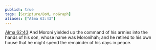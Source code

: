 ```yaml
---
publish: true
tags: [Scripture/BoM, noGraph]
aliases: ["Alma 62:43"]
---
```

[Alma 62:43](https://churchofjesuschrist.org/study/scriptures/bofm/alma/62?lang=eng&id=p43#p43) And Moroni yielded up the command of his armies into the hands of his son, whose name was Moronihah; and he retired to his own house that he might spend the remainder of his days in peace.

